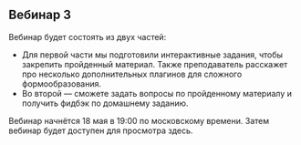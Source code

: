 ## Вебинар 3

Вебинар будет состоять из двух частей:

- Для первой части мы подготовили интерактивные задания, чтобы закрепить пройденный материал. Также преподаватель расскажет про несколько дополнительных плагинов для сложного формообразования.
- Во второй — сможете задать вопросы по пройденному материалу и получить фидбэк по домашнему заданию.

Вебинар начнётся 18 мая в 19:00 по московскому времени. Затем вебинар будет доступен для просмотра здесь.